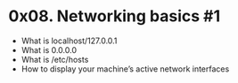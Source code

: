 # 0x08. Networking basics #1
- What is localhost/127.0.0.1
- What is 0.0.0.0
- What is /etc/hosts
- How to display your machine’s active network interfaces
